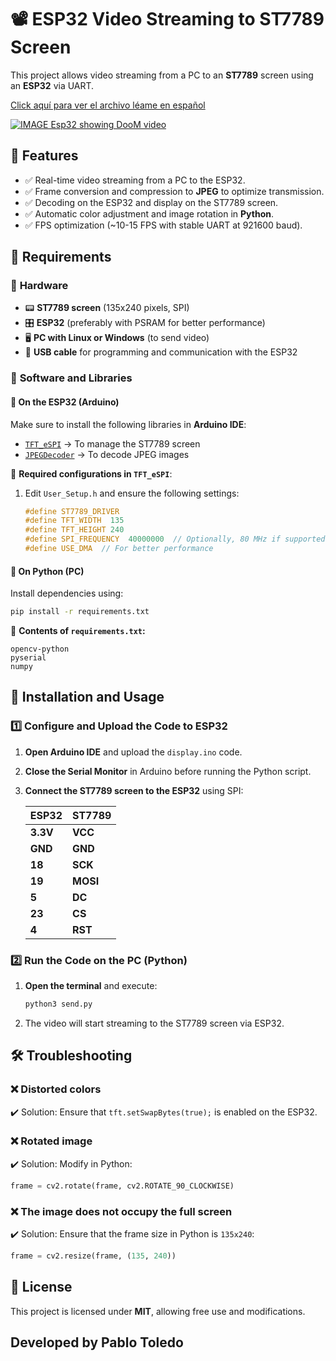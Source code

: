 # 📽️ ESP32 Video Streaming to ST7789 Screen

This project allows video streaming from a PC to an **ST7789** screen using an **ESP32** via UART.

[Click aquí­ para ver el archivo léame en español](https://github.com/pablotoledom/esp32-video-streaming/blob/main/README_ESPANOL.md)

[![IMAGE Esp32 showing DooM video](https://raw.githubusercontent.com/pablotoledom/esp32-video-streaming/refs/heads/main/image.jpg)](https://www.youtube.com/watch?v=Cykcpi9xnGo)

## 🚀 Features
- ✅ Real-time video streaming from a PC to the ESP32.
- ✅ Frame conversion and compression to **JPEG** to optimize transmission.
- ✅ Decoding on the ESP32 and display on the ST7789 screen.
- ✅ Automatic color adjustment and image rotation in **Python**.
- ✅ FPS optimization (~10-15 FPS with stable UART at 921600 baud).

## 📌 Requirements
### 🔹 **Hardware**
- 📟 **ST7789 screen** (135x240 pixels, SPI)
- 🎛️ **ESP32** (preferably with PSRAM for better performance)
- 🖥️ **PC with Linux or Windows** (to send video)
- 🔌 **USB cable** for programming and communication with the ESP32

### 🔹 **Software and Libraries**
#### 📂 **On the ESP32 (Arduino)**
Make sure to install the following libraries in **Arduino IDE**:
- [`TFT_eSPI`](https://github.com/Bodmer/TFT_eSPI) → To manage the ST7789 screen
- [`JPEGDecoder`](https://github.com/Bodmer/JPEGDecoder) → To decode JPEG images

📌 **Required configurations in `TFT_eSPI`**:
1. Edit `User_Setup.h` and ensure the following settings:
   ```cpp
   #define ST7789_DRIVER
   #define TFT_WIDTH  135
   #define TFT_HEIGHT 240
   #define SPI_FREQUENCY  40000000  // Optionally, 80 MHz if supported by the screen
   #define USE_DMA  // For better performance
   ```

#### 🐍 **On Python (PC)**
Install dependencies using:
```bash
pip install -r requirements.txt
```
📌 **Contents of `requirements.txt`:**
```
opencv-python
pyserial
numpy
```

## 🔧 Installation and Usage
### 1️⃣ **Configure and Upload the Code to ESP32**
1. **Open Arduino IDE** and upload the `display.ino` code.
2. **Close the Serial Monitor** in Arduino before running the Python script.
3. **Connect the ST7789 screen to the ESP32** using SPI:

   | **ESP32** | **ST7789** |
   |-----------|-----------|
   | **3.3V**  | **VCC**   |
   | **GND**   | **GND**   |
   | **18**    | **SCK**   |
   | **19**    | **MOSI**  |
   | **5**     | **DC**    |
   | **23**    | **CS**    |
   | **4**     | **RST**   |

### 2️⃣ **Run the Code on the PC (Python)**
1. **Open the terminal** and execute:
   ```bash
   python3 send.py
   ```
2. The video will start streaming to the ST7789 screen via ESP32.

## 🛠️ Troubleshooting
### ❌ **Distorted colors**
✔️ Solution: Ensure that `tft.setSwapBytes(true);` is enabled on the ESP32.

### ❌ **Rotated image**
✔️ Solution: Modify in Python:
   ```python
   frame = cv2.rotate(frame, cv2.ROTATE_90_CLOCKWISE)
   ```

### ❌ **The image does not occupy the full screen**
✔️ Solution: Ensure that the frame size in Python is `135x240`:
   ```python
   frame = cv2.resize(frame, (135, 240))
   ```

## 📜 License
This project is licensed under **MIT**, allowing free use and modifications.

Developed by Pablo Toledo
---


